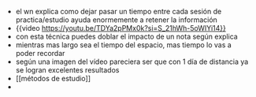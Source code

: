 - el wn explica como dejar pasar un tiempo entre cada sesión de practica/estudio ayuda enormemente a retener la información
- {{video https://youtu.be/TDYa2pPMx0k?si=S_21hWh-5oWIYi14}}
- con esta técnica puedes doblar el impacto de un nota según explica
- mientras mas largo sea el tiempo del espacio, mas tiempo lo vas a poder recordar
- según una imagen del vídeo pareciera ser que con 1 día de distancia ya se logran excelentes resultados
- [[métodos de estudio]]
-